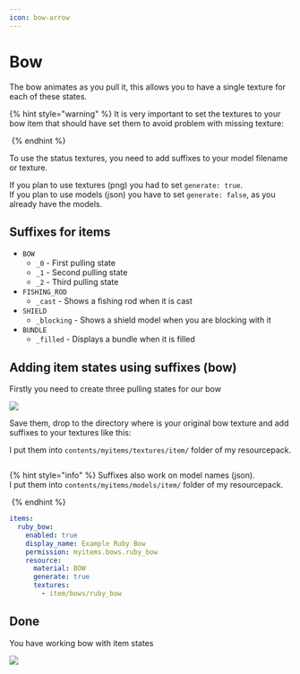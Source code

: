 ```yaml
---
icon: bow-arrow
---
```


# Bow

The bow animates as you pull it, this allows you to have a single texture for each of these states.

{% hint style="warning" %}
It is very important to set the textures to your bow item that should have set them to avoid problem with missing texture:

<img src="../../.gitbook/assets/bow_without_item_states.gif" alt="" data-size="original">
{% endhint %}

To use the status textures, you need to add suffixes to your model filename or texture.

If you plan to use textures (png) you had to set `generate: true`.\
If you plan to use models (json) you have to set `generate: false`, as you already have the models.&#x20;

## Suffixes for items

* `BOW`
  * `_0` - First pulling state
  * `_1` - Second pulling state
  * `_2` - Third pulling state
* `FISHING_ROD`
  * `_cast` - Shows a fishing rod when it is cast
* `SHIELD`
  * `_blocking` - Shows a shield model when you are blocking with it
* `BUNDLE`
  * `_filled` - Displays a bundle when it is filled

## Adding item states using suffixes (bow)

Firstly you need to create three pulling states for our bow

![](../../.gitbook/assets/bow\_pulling\_states.gif)

Save them, drop to the directory where is your original bow texture and add suffixes to your textures like this:

I put them into `contents/myitems/textures/item/` folder of my resourcepack.

<div align="left">

<img src="../../.gitbook/assets/bow_suffixes_textures.png" alt="">

</div>

{% hint style="info" %}
Suffixes also work on model names (json).\
I put them into `contents/myitems/models/item/` folder of my resourcepack.

<img src="../../.gitbook/assets/bow_suffixes_models.png" alt="" data-size="original">
{% endhint %}

```yaml
items:
  ruby_bow:
    enabled: true
    display_name: Example Ruby Bow
    permission: myitems.bows.ruby_bow
    resource:
      material: BOW
      generate: true
      textures:
        - item/bows/ruby_bow
```

## Done

You have working bow with item states

![](../../.gitbook/assets/bow\_with\_item\_states.gif)
